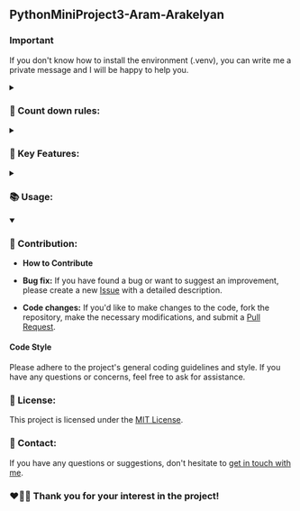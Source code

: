 ## PythonMiniProject3-Aram-Arakelyan

### Important

If you don't know how to install the environment (.venv), you can write me a private message and I will be happy to help you.

<details>
<summary>
    
### 💫 Count down rules:
</summary>

Insert time to countdown (h:m:s) to start countdown.

</details>

<details>
<summary>
    
### 🚀 Key Features:
</summary>

The program is written only on Python<br>
Used “Time” library<br>
Used the while loop, conditions, print function and functions I create

</details>


<details>
<summary>
    
### 📚 Usage:
</summary>

1. **💻 Installation:**
- Clone the repository to your local machine:
    ```bash
    git clone https://github.com/blackrainbowtest/PythonMiniProject3-Aram-Arakelyan.git
    ```
- Alternatively, you can click the "Code" button at the top of the repository page and select "Download ZIP" to download the repository as a ZIP file.

2. **🚀 Running the Project:**
   - You can use the command ```bash python main.py ``` in the main directory.
   - If you use Pycharm [![Pycharm](https://img.shields.io/badge/PyCharm-EFE50C.svg?&style=for-the-badge&logo=pycharm&logoColor=000)](https://www.jetbrains.com/pycharm/) you can run programm pressing shift + F10.

</details>


<details open>
<summary>
    
### 🤝 Contribution:
</summary>

- **How to Contribute**

- **Bug fix:** If you have found a bug or want to suggest an improvement, please create a new [Issue](https://github.com/blackrainbowtest/PythonMiniProject3-Aram-Arakelyan/issues) with a detailed description.
- **Code changes:** If you'd like to make changes to the code, fork the repository, make the necessary modifications, and submit a [Pull Request](https://github.com/blackrainbowtest/PythonMiniProject3-Aram-Arakelyan/pulls).

</details>

#### Code Style
Please adhere to the project's general coding guidelines and style. If you have any questions or concerns, feel free to ask for assistance.

### 📝 License:
This project is licensed under the [MIT License](https://github.com/blackrainbowtest/PythonMiniProject3-Aram-Arakelyan/blob/main/LICENSE).

### 📧 Contact:
If you have any questions or suggestions, don't hesitate to [get in touch with me](https://github.com/blackrainbowtest).


### ❤💙🧡 Thank you for your interest in the project!
